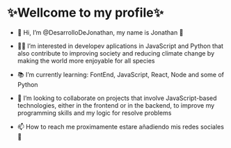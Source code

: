 # ✨Wellcome to my profile✨



- 👋 Hi, I’m @DesarrolloDeJonathan, my name is Jonathan 🙂

- 🕵️‍♂️ I’m interested in developev aplications in JavaScript and Python that also contribute to improving society and reducing climate change by making the world more enjoyable for all species

- 📚 I’m currently learning: FontEnd, JavaScript, React, Node and some of Python

- 💞️ I’m looking to collaborate on projects that involve JavaScript-based technologies, either in the frontend or in the backend, to improve my programming skills and my logic for resolve problems

- 📫 How to reach me proximamente estare añadiendo mis redes sociales 🙂

<!---
DesarrolloDeJonathan/DesarrolloDeJonathan is a ✨ special ✨ repository because its `README.md` (this file) appears on your GitHub profile.
You can click the Preview link to take a look at your changes.
--->
